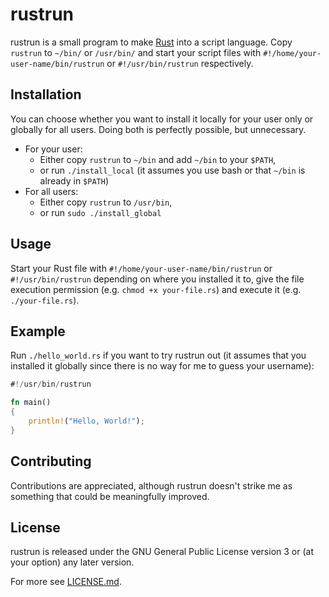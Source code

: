 # rustrun
rustrun is a small program to make [Rust](https://rust-lang.org) into a script language.  Copy `rustrun` to `~/bin/` or `/usr/bin/` and start your script files with `#!/home/your-user-name/bin/rustrun` or `#!/usr/bin/rustrun` respectively.

## Installation
You can choose whether you want to install it locally for your user only or globally for all users.  Doing both is perfectly possible, but unnecessary.

* For your user:
	* Either copy `rustrun` to `~/bin` and add `~/bin` to your `$PATH`,
	* or run `./install_local` (it assumes you use bash or that `~/bin` is already in `$PATH`)
* For all users:
	* Either copy `rustrun` to `/usr/bin`,
	* or run `sudo ./install_global`

## Usage
Start your Rust file with `#!/home/your-user-name/bin/rustrun` or `#!/usr/bin/rustrun` depending on where you installed it to, give the file execution permission (e.g. `chmod +x your-file.rs`) and execute it (e.g. `./your-file.rs`).

## Example
Run `./hello_world.rs` if you want to try rustrun out (it assumes that you installed it globally since there is no way for me to guess your username):
```rust
#!/usr/bin/rustrun

fn main()
{
	println!("Hello, World!");
}
```

## Contributing
Contributions are appreciated, although rustrun doesn't strike me as something that could be meaningfully improved.

## License
rustrun is released under the GNU General Public License version 3 or (at your option) any later version.

For more see [LICENSE.md](https://github.com/zvavybir/rustrun/blob/master/LICENSE.md).